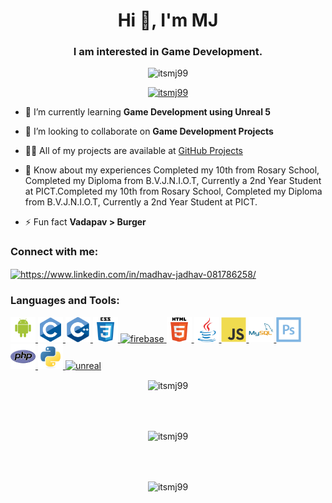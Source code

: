 <h1 align="center">Hi 👋, I'm MJ</h1>
<h3 align="center">I am interested in Game Development.</h3>

<p align="center"> <img src="https://komarev.com/ghpvc/?username=itsmj99&label=Profile%20views&color=0e75b6&style=flat" alt="itsmj99" /> </p>

<p align="center"> <a href="https://github.com/ryo-ma/github-profile-trophy"><img src="https://github-profile-trophy.vercel.app/?username=itsmj99" alt="itsmj99" /></a> </p>

- 🌱 I’m currently learning **Game Development using Unreal 5**

- 👯 I’m looking to collaborate on **Game Development Projects**

- 👨‍💻 All of my projects are available at <a href="https://github.com/ItsMJ99?tab=projects">GitHub Projects</a>

- 📄 Know about my experiences Completed my 10th from Rosary School, Completed my Diploma from B.V.J.N.I.O.T, Currently a 2nd Year Student at PICT.Completed my 10th from Rosary School, Completed my Diploma from B.V.J.N.I.O.T, Currently a 2nd Year Student at PICT.

- ⚡ Fun fact **Vadapav > Burger**

<h3 align="left">Connect with me:</h3>
<p align="left">
<a href="https://www.linkedin.com/in/madhav-jadhav-081786258/" target="blank"><img align="center" src="https://raw.githubusercontent.com/rahuldkjain/github-profile-readme-generator/master/src/images/icons/Social/linked-in-alt.svg" alt="https://www.linkedin.com/in/madhav-jadhav-081786258/" height="30" width="40" /></a>
</p>

<h3 align="left">Languages and Tools:</h3>
<p align="left"> <a href="https://developer.android.com" target="_blank" rel="noreferrer"> <img src="https://raw.githubusercontent.com/devicons/devicon/master/icons/android/android-original-wordmark.svg" alt="android" width="40" height="40"/> </a> <a href="https://www.cprogramming.com/" target="_blank" rel="noreferrer"> <img src="https://raw.githubusercontent.com/devicons/devicon/master/icons/c/c-original.svg" alt="c" width="40" height="40"/> </a> <a href="https://www.w3schools.com/cpp/" target="_blank" rel="noreferrer"> <img src="https://raw.githubusercontent.com/devicons/devicon/master/icons/cplusplus/cplusplus-original.svg" alt="cplusplus" width="40" height="40"/> </a> <a href="https://www.w3schools.com/css/" target="_blank" rel="noreferrer"> <img src="https://raw.githubusercontent.com/devicons/devicon/master/icons/css3/css3-original-wordmark.svg" alt="css3" width="40" height="40"/> </a> <a href="https://firebase.google.com/" target="_blank" rel="noreferrer"> <img src="https://www.vectorlogo.zone/logos/firebase/firebase-icon.svg" alt="firebase" width="40" height="40"/> </a> <a href="https://www.w3.org/html/" target="_blank" rel="noreferrer"> <img src="https://raw.githubusercontent.com/devicons/devicon/master/icons/html5/html5-original-wordmark.svg" alt="html5" width="40" height="40"/> </a> <a href="https://www.java.com" target="_blank" rel="noreferrer"> <img src="https://raw.githubusercontent.com/devicons/devicon/master/icons/java/java-original.svg" alt="java" width="40" height="40"/> </a> <a href="https://developer.mozilla.org/en-US/docs/Web/JavaScript" target="_blank" rel="noreferrer"> <img src="https://raw.githubusercontent.com/devicons/devicon/master/icons/javascript/javascript-original.svg" alt="javascript" width="40" height="40"/> </a> <a href="https://www.mysql.com/" target="_blank" rel="noreferrer"> <img src="https://raw.githubusercontent.com/devicons/devicon/master/icons/mysql/mysql-original-wordmark.svg" alt="mysql" width="40" height="40"/> </a> <a href="https://www.photoshop.com/en" target="_blank" rel="noreferrer"> <img src="https://raw.githubusercontent.com/devicons/devicon/master/icons/photoshop/photoshop-line.svg" alt="photoshop" width="40" height="40"/> </a> <a href="https://www.php.net" target="_blank" rel="noreferrer"> <img src="https://raw.githubusercontent.com/devicons/devicon/master/icons/php/php-original.svg" alt="php" width="40" height="40"/> </a> <a href="https://www.python.org" target="_blank" rel="noreferrer"> <img src="https://raw.githubusercontent.com/devicons/devicon/master/icons/python/python-original.svg" alt="python" width="40" height="40"/> </a> <a href="https://www.unrealengine.com/en-US" target="_blank" rel="noreferrer"> <img src="https://www.nicepng.com/png/full/343-3436652_ue-logo-unreal-engine-icon.png" href="" alt="unreal" width="40" height="40"/> </a> </p>

<div align="center">
<p><img align="center" src="https://github-readme-streak-stats.herokuapp.com/?user=ItsMJ99&theme=merko&hide_border=false" alt="itsmj99" /></p><br><br>

<p><img align="center" src="https://github-readme-stats.vercel.app/api?username=ItsMJ99&theme=merko&hide_border=false&include_all_commits=true&count_private=true" alt="itsmj99" /></p><br><br>

<p><img align="center" src="https://github-readme-stats.vercel.app/api/top-langs/?username=ItsMJ99&theme=merko&hide_border=false&include_all_commits=true&count_private=true&layout=compact" alt="itsmj99"></p>
</div>

